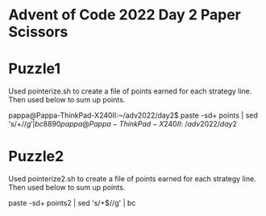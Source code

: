 # Advent of Code 2022 Day 2 Paper Scissors 

# Puzzle1
Used pointerize.sh to create a file of points earned for each strategy line.  
Then used below to sum up points.  

pappa@Pappa-ThinkPad-X240II:~/adv2022/day2$ paste -sd+ points | sed 's/+$//g' | bc  
8890  
pappa@Pappa-ThinkPad-X240II:~/adv2022/day2$ 


# Puzzle2

Used pointerize2.sh to create a file of points earned for each strategy line.
Then used below to sum up points.  

paste -sd+ points2 | sed 's/+$//g' | bc



